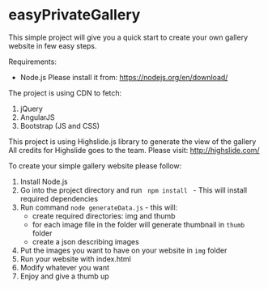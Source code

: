 # easyPrivateGallery
This simple project will give you a quick start to create your own gallery website in few easy steps.

Requirements:
- Node.js
Please install it from: https://nodejs.org/en/download/

The project is using CDN to fetch:
1. jQuery
2. AngularJS
3. Bootstrap (JS and CSS)

This project is using Highslide.js library to generate the view of the gallery
All credits for Highslide goes to the team.
Please visit: http://highslide.com/

To create your simple gallery website please follow:
1. Install Node.js
2. Go into the project directory and run <code> npm install </code> - This will install required dependencies
3. Run command <code>node generateData.js</code> - this will:
    - create required directories: img and thumb
    - for each image file in the folder will generate thumbnail in <code>thumb</code> folder
    - create a json describing images
4. Put the images you want to have on your website in <code>img</code> folder
5. Run your website with index.html
6. Modify whatever you want
7. Enjoy and give a thumb up